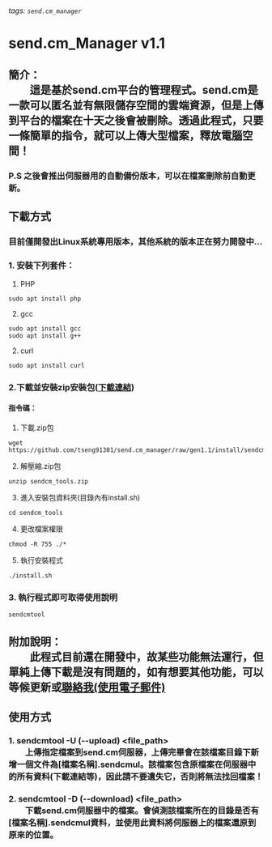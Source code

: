 ###### tags: `send.cm_manager`

# send.cm_Manager v1.1
## 簡介：<br/>　　這是基於send.cm平台的管理程式。send.cm是一款可以匿名並有無限儲存空間的雲端資源，但是上傳到平台的檔案在十天之後會被刪除。透過此程式，只要一條簡單的指令，就可以上傳大型檔案，釋放電腦空間！

### P.S 之後會推出伺服器用的自動備份版本，可以在檔案刪除前自動更新。

## 下載方式
### 目前僅開發出Linux系統專用版本，其他系統的版本正在努力開發中...
### 1. 安裝下列套件：
1. PHP
```shell 
sudo apt install php
```
2. gcc
```shell 
sudo apt install gcc
sudo apt install g++
```
2. curl
```shell 
sudo apt install curl
```
### 2.下載並安裝zip安裝包([下載連結](https://github.com/tseng91301/send.cm_manager/raw/gen1.1/install/sendcm_tools.zip))
#### 指令碼：
1. 下載.zip包
```shell=
wget https://github.com/tseng91301/send.cm_manager/raw/gen1.1/install/sendcm_tools.zip
```
2. 解壓縮.zip包
```shell=
unzip sendcm_tools.zip
```
3. 進入安裝包資料夾(目錄內有install.sh)
```shell=
cd sendcm_tools
```
4. 更改檔案權限
```shell=
chmod -R 755 ./*
```
5. 執行安裝程式
```shell=
./install.sh
```
### 3. 執行程式即可取得使用說明
```shell=
sendcmtool
```
## 附加說明：<br/>　　此程式目前還在開發中，故某些功能無法運行，但單純上傳下載是沒有問題的，如有想要其他功能，可以等候更新或[聯絡我(使用電子郵件)](mailto:tseng7418@gmail.com?subject=blacktechserver-contact)

## 使用方式
### 1. sendcmtool -U (--upload) &lt;file_path&gt;<br/>　　上傳指定檔案到send.cm伺服器，上傳完畢會在該檔案目錄下新增一個文件為\[檔案名稱\].sendcmul。該檔案包含原檔案在伺服器中的所有資料(下載連結等)，因此請不要遺失它，否則將無法找回檔案！
### 2. sendcmtool -D (--download) &lt;file_path&gt;<br/>　　下載send.cm伺服器中的檔案。會偵測該檔案所在的目錄是否有\[檔案名稱\].sendcmul資料，並使用此資料將伺服器上的檔案還原到原來的位置。
